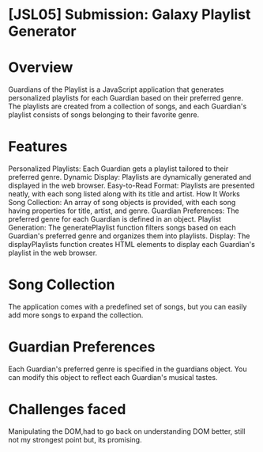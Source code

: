 # [JSL05] Submission: Galaxy Playlist Generator

# Overview
Guardians of the Playlist is a JavaScript application that generates personalized playlists for each Guardian based on their preferred genre. The playlists are created from a collection of songs, and each Guardian's playlist consists of songs belonging to their favorite genre.

# Features
Personalized Playlists: Each Guardian gets a playlist tailored to their preferred genre.
Dynamic Display: Playlists are dynamically generated and displayed in the web browser.
Easy-to-Read Format: Playlists are presented neatly, with each song listed along with its title and artist.
How It Works
Song Collection: An array of song objects is provided, with each song having properties for title, artist, and genre.
Guardian Preferences: The preferred genre for each Guardian is defined in an object.
Playlist Generation: The generatePlaylist function filters songs based on each Guardian's preferred genre and organizes them into playlists.
Display: The displayPlaylists function creates HTML elements to display each Guardian's playlist in the web browser.

# Song Collection
The application comes with a predefined set of songs, but you can easily add more songs to expand the collection.

# Guardian Preferences
Each Guardian's preferred genre is specified in the guardians object. You can modify this object to reflect each Guardian's musical tastes.

# Challenges faced
Manipulating the DOM,had to go back on understanding DOM better, still not my strongest point but, its promising.